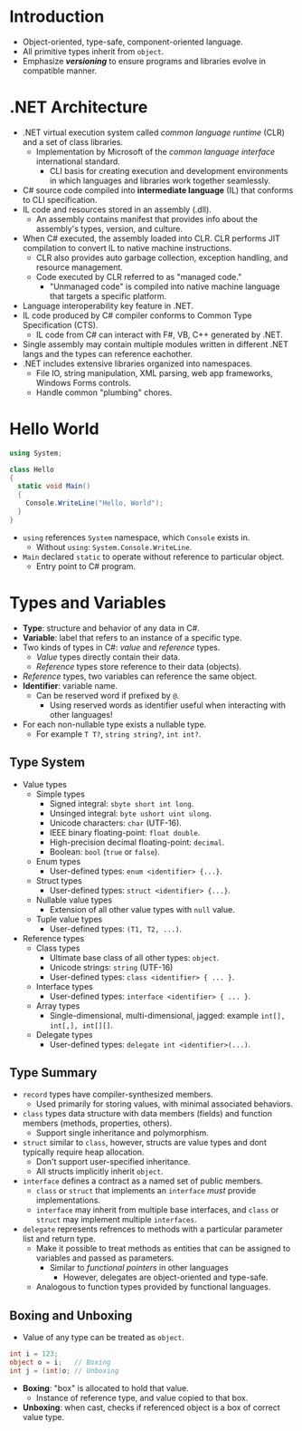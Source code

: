 <!--
  Author: NE- https://github.com/NE-
  Date: 2022 September 29
  Purpose: C# Introduction
-->

# Introduction
- Object-oriented, type-safe, component-oriented language.
- All primitive types inherit from `object`.
- Emphasize **_versioning_** to ensure programs and libraries evolve in compatible manner.

# .NET Architecture
- .NET virtual execution system called *common language runtime* (CLR) and a set of class libraries.
  - Implementation by Microsoft of the *common language interface* international standard.
    - CLI basis for creating execution and development environments in which languages and libraries work together seamlessly.
- C# source code compiled into **intermediate language** (IL) that conforms to CLI specification.
- IL code and resources stored in an assembly (.dll).
  - An assembly contains manifest that provides info about the assembly's types, version, and culture.
- When C# executed, the assembly loaded into CLR. CLR performs JIT compilation to convert IL to native machine instructions.
  - CLR also provides auto garbage collection, exception handling, and resource management.
  - Code executed by CLR referred to as "managed code."
    - "Unmanaged code" is compiled into native machine language that targets a specific platform.
- Language interoperability key feature in .NET.
- IL code produced by C# compiler conforms to Common Type Specification (CTS).
  - IL code from C# can interact with F#, VB, C++ generated by .NET.
- Single assembly may contain multiple modules written in different .NET langs and the types can reference eachother.
- .NET includes extensive libraries organized into namespaces.
  - File IO, string manipulation, XML parsing, web app frameworks, Windows Forms controls.
  - Handle common "plumbing" chores.

# Hello World
```c#
using System;

class Hello
{
  static void Main() 
  {
    Console.WriteLine("Hello, World");
  }
}
```
- `using` references `System` namespace, which `Console` exists in.
  - Without `using`: `System.Console.WriteLine`.
- `Main` declared `static` to operate without reference to particular object.
  - Entry point to C# program.

# Types and Variables
- **Type**: structure and behavior of any data in C#.
- **Variable**: label that refers to an instance of a specific type.
- Two kinds of types in C#: *value* and *reference* types.
  - *Value* types directly contain their data.
  - *Reference* types store reference to their data (objects).
- *Reference* types, two variables can reference the same object.
- **Identifier**: variable name.
  - Can be reserved word if prefixed by `@`.
    - Using reserved words as identifier useful when interacting with other languages!
- For each non-nullable type exists a nullable type.
  - For example `T T?`, `string string?`, `int int?`.
## Type System
- Value types
  - Simple types
    - Signed integral: `sbyte short int long`.
    - Unsinged integral: `byte ushort uint ulong`.
    - Unicode characters: `char` (UTF-16).
    - IEEE binary floating-point: `float double`.
    - High-precision decimal floating-point: `decimal`.
    - Boolean: `bool` (`true` or `false`).
  - Enum types
    - User-defined types: `enum <identifier> {...}`.
  - Struct types
    - User-defined types: `struct <identifier> {...}`.
  - Nullable value types
    - Extension of all other value types with `null` value.
  - Tuple value types
    - User-defined types: `(T1, T2, ...)`.
- Reference types
  - Class types
    - Ultimate base class of all other types: `object`.
    - Unicode strings: `string` (UTF-16)
    - User-defined types: `class <identifier> { ... }`.
  - Interface types
    - User-defined types: `interface <identifier> { ... }`.
  - Array types
    - Single-dimensional, multi-dimensional, jagged: example `int[], int[,], int[][]`.
  - Delegate types
    - User-defined types: `delegate int <identifier>(...)`.

## Type Summary
- `record` types have compiler-synthesized members.
  - Used primarily for storing values, with minimal associated behaviors.
- `class` types data structure with data members (fields) and function members (methods, properties, others).
  - Support single inheritance and polymorphism.
- `struct` similar to `class`, however, structs are value types and dont typically require heap allocation.
  - Don't support user-specified inheritance.
  - All structs implicitly inherit `object`.
- `interface` defines a contract as a named set of public members.
  - `class` or `struct` that implements an `interface` *must* provide implementations.
  - `interface` may inherit from multiple base interfaces, and `class` or `struct` may implement multiple `interfaces`.
- `delegate` represents refrences to methods with a particular parameter list and return type.
  - Make it possible to treat methods as entities that can be assigned to variables and passed as parameters.
    - Similar to *functional pointers* in other languages
      - However, delegates are object-oriented and type-safe.
  - Analogous to function types provided by functional languages.

## Boxing and Unboxing
- Value of any type can be treated as `object`.
```c#
int i = 123;
object o = i;   // Boxing 
int j = (int)o; // Unboxing
```
- **Boxing**: "box" is allocated to hold that value.
  - Instance of reference type, and value copied to that box.
- **Unboxing**: when cast, checks if referenced object is a box of correct value type.
